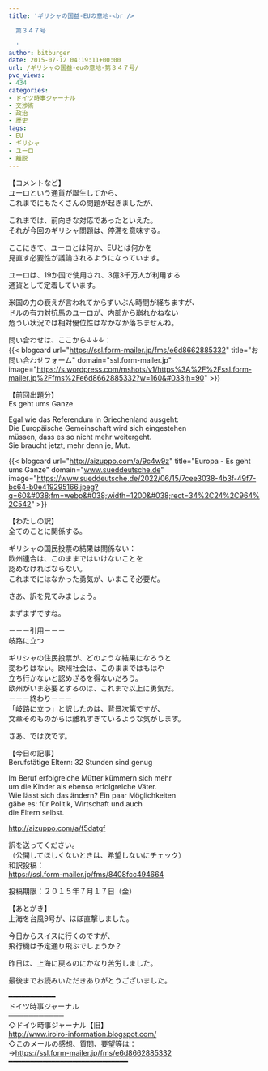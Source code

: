 ```yaml
---
title: 'ギリシャの国益-EUの意地-<br />

  第３４７号

  '
author: bitburger
date: 2015-07-12 04:19:11+00:00
url: /ギリシャの国益-euの意地-第３４７号/
pvc_views:
- 434
categories:
- ドイツ時事ジャーナル
- 交渉術
- 政治
- 歴史
tags:
- EU
- ギリシャ
- ユーロ
- 離脱
---
```

【コメントなど】  
ユーロという通貨が誕生してから、  
これまでにもたくさんの問題が起きましたが、  
  
これまでは、前向きな対応であったといえた。  
それが今回のギリシャ問題は、停滞を意味する。  
  
ここにきて、ユーロとは何か、EUとは何かを  
見直す必要性が議論されるようになっています。  
  
ユーロは、19か国で使用され、3億3千万人が利用する  
通貨として定着しています。  
  
米国の力の衰えが言われてからずいぶん時間が経ちますが、  
ドルの有力対抗馬のユーロが、内部から崩れかねない  
危うい状況では相対優位性はなかなか落ちませんね。  
  
問い合わせは、ここから↓↓↓：  
{{< blogcard url="https://ssl.form-mailer.jp/fms/e6d8662885332" title="&#12362;&#21839;&#12356;&#21512;&#12431;&#12379;&#12501;&#12457;&#12540;&#12512;" domain="ssl.form-mailer.jp" image="https://s.wordpress.com/mshots/v1/https%3A%2F%2Fssl.form-mailer.jp%2Ffms%2Fe6d8662885332?w=160&#038;h=90" >}} 

【前回出題分】  
Es geht ums Ganze  
  
Egal wie das Referendum in Griechenland ausgeht:  
Die Europäische Gemeinschaft wird sich eingestehen  
müssen, dass es so nicht mehr weitergeht.  
Sie braucht jetzt, mehr denn je, Mut.  
  
{{< blogcard url="http://aizuppo.com/a/9c4w9z" title="Europa - Es geht ums Ganze" domain="www.sueddeutsche.de" image="https://www.sueddeutsche.de/2022/06/15/7cee3038-4b3f-49f7-bc64-b0e419295166.jpeg?q=60&#038;fm=webp&#038;width=1200&#038;rect=34%2C24%2C964%2C542" >}} 

【わたしの訳】  
全てのことに関係する。  
  
ギリシャの国民投票の結果は関係ない：  
欧州連合は、このままではいけないことを  
認めなければならない。  
これまでにはなかった勇気が、いまこそ必要だ。 

さあ、訳を見てみましょう。  
  
まずまずですね。  
  
－－－引用－－－  
岐路に立つ  
  
ギリシャの住民投票が、どのような結果になろうと  
変わりはない。欧州社会は、このままではもはや  
立ち行かないと認めざるを得ないだろう。  
欧州がいま必要とするのは、これまで以上に勇気だ。  
－－－終わり－－－  
「岐路に立つ」と訳したのは、背景次第ですが、  
文章そのものからは離れすぎているような気がします。

さあ、では次です。  
  
【今日の記事】  
Berufstätige Eltern: 32 Stunden sind genug  
  
Im Beruf erfolgreiche Mütter kümmern sich mehr  
um die Kinder als ebenso erfolgreiche Väter.  
Wie lässt sich das ändern? Ein paar Möglichkeiten  
gäbe es: für Politik, Wirtschaft und auch  
die Eltern selbst.  
  
<a rel="noopener" href="http://aizuppo.com/a/f5datgf" target="_blank">http://aizuppo.com/a/f5datgf</a>

訳を送ってください。  
（公開してほしくないときは、希望しないにチェック）  
和訳投稿：  
 <a rel="noopener" href="https://ssl.form-mailer.jp/fms/8408fcc494664" target="_blank">https://ssl.form-mailer.jp/fms/8408fcc494664</a>  
  
投稿期限：２０１５年７月１７日（金） 

【あとがき】  
上海を台風9号が、ほぼ直撃しました。  
  
今日からスイスに行くのですが、  
飛行機は予定通り飛ぶでしょうか？  
  
昨日は、上海に戻るのにかなり苦労しました。  
  
最後までお読みいただきありがとうございました。 

━━━━━━━━━━━  
ドイツ時事ジャーナル  
───────────  
◇ドイツ時事ジャーナル【旧】  
<a rel="noopener" href="http://www.iroiro-information.blogspot.com/" target="_blank">http://www.iroiro-information.blogspot.com/</a>  
◇このメールの感想、質問、要望等は：  
-><a rel="noopener" href="https://ssl.form-mailer.jp/fms/e6d8662885332" target="_blank">https://ssl.form-mailer.jp/fms/e6d8662885332</a>  
━━━━━━━━━━━━━━━━━━━━━━━━━━━━